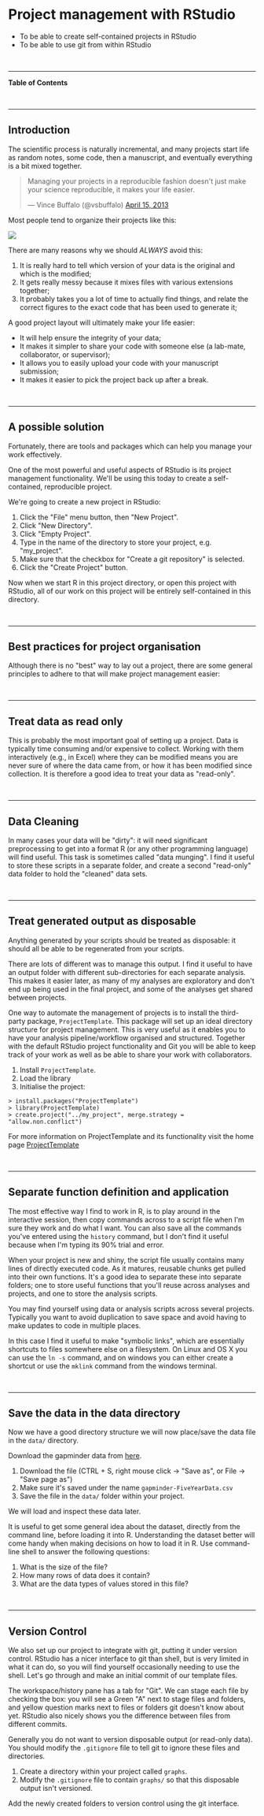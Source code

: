 Project management with RStudio
===============================

<!--sec data-title="Learning Objectives" data-id="obj" data-show=true data-collapse=false ces-->
-   To be able to create self-contained projects in RStudio
-   To be able to use git from within RStudio

<!--endsec-->
<br>

------------------------------------------------------------------------

**Table of Contents**

<!-- toc -->
<br>

------------------------------------------------------------------------

Introduction
------------

The scientific process is naturally incremental, and many projects start
life as random notes, some code, then a manuscript, and eventually
everything is a bit mixed together.

<blockquote class="twitter-tweet">
<p>
Managing your projects in a reproducible fashion doesn't just make your
science reproducible, it makes your life easier.
</p>
&mdash; Vince Buffalo (@vsbuffalo)
<a href="https://twitter.com/vsbuffalo/status/323638476153167872">April
15, 2013</a>
</blockquote>
<script async src="//platform.twitter.com/widgets.js" charset="utf-8"></script>
Most people tend to organize their projects like this:

![](images/bad_layout.png)

There are many reasons why we should *ALWAYS* avoid this:

1.  It is really hard to tell which version of your data is the original
    and which is the modified;
2.  It gets really messy because it mixes files with various extensions
    together;
3.  It probably takes you a lot of time to actually find things, and
    relate the correct figures to the exact code that has been used to
    generate it;

A good project layout will ultimately make your life easier:

-   It will help ensure the integrity of your data;
-   It makes it simpler to share your code with someone else (a
    lab-mate, collaborator, or supervisor);
-   It allows you to easily upload your code with your manuscript
    submission;
-   It makes it easier to pick the project back up after a break.

<br>

------------------------------------------------------------------------

A possible solution
-------------------

Fortunately, there are tools and packages which can help you manage your
work effectively.

One of the most powerful and useful aspects of RStudio is its project
management functionality. We'll be using this today to create a
self-contained, reproducible project.

<!--sec data-title="Challenge 1: Creating a self-contained project" data-id="ch1" data-show=true data-collapse=false ces-->
We're going to create a new project in RStudio:

1.  Click the "File" menu button, then "New Project".
2.  Click "New Directory".
3.  Click "Empty Project".
4.  Type in the name of the directory to store your project, e.g.
    "my\_project".
5.  Make sure that the checkbox for "Create a git repository"
    is selected.
6.  Click the "Create Project" button.

<!--endsec-->
Now when we start R in this project directory, or open this project with
RStudio, all of our work on this project will be entirely self-contained
in this directory.

<br>

------------------------------------------------------------------------

Best practices for project organisation
---------------------------------------

Although there is no "best" way to lay out a project, there are some
general principles to adhere to that will make project management
easier:

<br>

------------------------------------------------------------------------

Treat data as read only
-----------------------

This is probably the most important goal of setting up a project. Data
is typically time consuming and/or expensive to collect. Working with
them interactively (e.g., in Excel) where they can be modified means you
are never sure of where the data came from, or how it has been modified
since collection. It is therefore a good idea to treat your data as
"read-only".

<br>

------------------------------------------------------------------------

Data Cleaning
-------------

In many cases your data will be "dirty": it will need significant
preprocessing to get into a format R (or any other programming language)
will find useful. This task is sometimes called "data munging". I find
it useful to store these scripts in a separate folder, and create a
second "read-only" data folder to hold the "cleaned" data sets.

<br>

------------------------------------------------------------------------

Treat generated output as disposable
------------------------------------

Anything generated by your scripts should be treated as disposable: it
should all be able to be regenerated from your scripts.

There are lots of different was to manage this output. I find it useful
to have an output folder with different sub-directories for each
separate analysis. This makes it easier later, as many of my analyses
are exploratory and don't end up being used in the final project, and
some of the analyses get shared between projects.

<!--sec data-title="Tip: ProjectTemplate - a possible solution" data-id="tip1" data-show=true data-collapse=true ces-->
One way to automate the management of projects is to install the
third-party package, `ProjectTemplate`. This package will set up an
ideal directory structure for project management. This is very useful as
it enables you to have your analysis pipeline/workflow organised and
structured. Together with the default RStudio project functionality and
Git you will be able to keep track of your work as well as be able to
share your work with collaborators.

1.  Install `ProjectTemplate`.
2.  Load the library
3.  Initialise the project:

<!-- -->

    > install.packages("ProjectTemplate")
    > library(ProjectTemplate)
    > create.project("../my_project", merge.strategy = "allow.non.conflict")

For more information on ProjectTemplate and its functionality visit the
home page [ProjectTemplate](http://projecttemplate.net/index.html)

<!--endsec-->
<br>

------------------------------------------------------------------------

Separate function definition and application
--------------------------------------------

The most effective way I find to work in R, is to play around in the
interactive session, then copy commands across to a script file when I'm
sure they work and do what I want. You can also save all the commands
you've entered using the `history` command, but I don't find it useful
because when I'm typing its 90% trial and error.

When your project is new and shiny, the script file usually contains
many lines of directly executed code. As it matures, reusable chunks get
pulled into their own functions. It's a good idea to separate these into
separate folders; one to store useful functions that you'll reuse across
analyses and projects, and one to store the analysis scripts.

<!--sec data-title="Tip: Avoiding duplication" data-id="tip2" data-show=true data-collapse=true ces-->
You may find yourself using data or analysis scripts across several
projects. Typically you want to avoid duplication to save space and
avoid having to make updates to code in multiple places.

In this case I find it useful to make "symbolic links", which are
essentially shortcuts to files somewhere else on a filesystem. On Linux
and OS X you can use the `ln -s` command, and on windows you can either
create a shortcut or use the `mklink` command from the windows terminal.

<!--endsec-->
<br>

------------------------------------------------------------------------

Save the data in the data directory
-----------------------------------

Now we have a good directory structure we will now place/save the data
file in the `data/` directory.

<!--sec data-title="Challenge 2" data-id="ch2" data-show=true data-collapse=false ces-->
Download the gapminder data from
[here](https://raw.githubusercontent.com/resbaz/r-novice-gapminder-files/master/data/gapminder-FiveYearData.csv).

1.  Download the file (CTRL + S, right mouse click -&gt; "Save as", or
    File -&gt; "Save page as")
2.  Make sure it's saved under the name `gapminder-FiveYearData.csv`
3.  Save the file in the `data/` folder within your project.

We will load and inspect these data later.

<!--endsec-->
<!--sec data-title="Challenge 3" data-id="obj" data-show=true data-collapse=false ces-->
It is useful to get some general idea about the dataset, directly from
the command line, before loading it into R. Understanding the dataset
better will come handy when making decisions on how to load it in R. Use
command-line shell to answer the following questions:

1.  What is the size of the file?
2.  How many rows of data does it contain?
3.  What are the data types of values stored in this file?

<!--endsec-->
<br>

------------------------------------------------------------------------

Version Control
---------------

We also set up our project to integrate with git, putting it under
version control. RStudio has a nicer interface to git than shell, but is
very limited in what it can do, so you will find yourself occasionally
needing to use the shell. Let's go through and make an initial commit of
our template files.

The workspace/history pane has a tab for "Git". We can stage each file
by checking the box: you will see a Green "A" next to stage files and
folders, and yellow question marks next to files or folders git doesn't
know about yet. RStudio also nicely shows you the difference between
files from different commits.

<!--sec data-title="Tip: Versioning disposable output" data-id="tip3" data-show=true data-collapse=true ces-->
Generally you do not want to version disposable output (or read-only
data). You should modify the `.gitignore` file to tell git to ignore
these files and directories.

<!--endsec-->
<!--sec data-title="Challenge 4" data-id="ch4" data-show=true data-collapse=false ces-->
1.  Create a directory within your project called `graphs`.
2.  Modify the `.gitignore` file to contain `graphs/` so that this
    disposable output isn't versioned.

Add the newly created folders to version control using the git
interface.

<!--endsec-->

